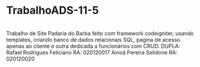 # TrabalhoADS-11-5
<br />
Trabalho de Site Padaria do Barba feito com framework codeigniter, usando templates, criando banco de dados relacionais SQL, pagina de acesso apenas ao cliente e outra dedicada a funcionários com CRUD.
DUPLA:
    Rafael Rodrigues Feliciano RA: 020120017
    Ainoã Pereira Selidone  RA: 020120020
